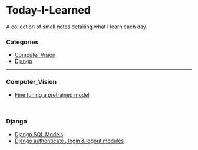 # Today-I-Learned
A  collection of small notes detailing what I learn each day.

### Categories

* [Computer Vision](#computer_Vision)
* [Django](#django)
---

### Computer_Vision

- [Fine tuning a pretrained model](computer_vision/fine_tuning_a_pretrained_model.md)
<br/>


### Django

- [Django SQL Models](django/django_sql_models.md)
- [Django authenticate , login & logout modules](django/authenticate_login_logout.md)

